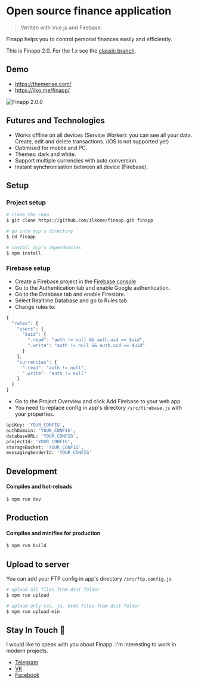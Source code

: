 # Open source finance application
> Written with Vue.js and Firebase.

Finapp helps you to control personal finances easily and efficiently.

This is Finapp 2.0. For the 1.x see the [classic branch](https://github.com/ilkome/finapp/tree/classic).

## Demo
- https://themerise.com/
- https://ilko.me/finapp/

![Finapp 2.0.0](https://firebasestorage.googleapis.com/v0/b/finapp-17474.appspot.com/o/2.0.0%2Ffinapp-2.0.0-promo.png?alt=media&token=bce821da-f5fa-4e8a-be7a-8fc0ebfaf260)

## Futures and Technologies
- Works offline on all devices (Service Worker): you can see all your data. Create, edit and delete transactions. (iOS is not supported yet)
- Optimised for mobile and PC.
- Themes: dark and white.
- Support multiple currencies with auto conversion.
- Instant synchronisation between all device (Firebase).

## Setup

### Project setup
``` bash
# clone the repo
$ git clone https://github.com/ilkome/finapp.git finapp

# go into app's directory
$ cd finapp

# install app's dependencies
$ npm install
```

### Firebase setup
- Create a Firebase project in the [Firebase console](https://console.firebase.google.com/)
- Go to the Authentication tab and enable Google authentication.
- Go to the Database tab and enable Firestore.
- Select Realtime Database and go to Rules tab.
- Change rules to:
``` javascript
{
  "rules": {
    "users": {
      "$uid": {
        ".read": "auth != null && auth.uid == $uid",
        ".write": "auth != null && auth.uid == $uid"
      }
    },
    "currencies": {
      ".read": "auth != null",
      ".write": "auth != null"
    }
  }
}
```
- Go to the Project Overview and click Add Firebase to your web app.
- You need to replace config in app's directory `/src/firebase.js` with your properties.
``` bash
apiKey: 'YOUR_CONFIG',
authDomain: 'YOUR_CONFIG',
databaseURL: 'YOUR_CONFIG',
projectId: 'YOUR_CONFIG',
storageBucket: 'YOUR_CONFIG',
messagingSenderId: 'YOUR_CONFIG'
```


## Development

#### Compiles and hot-reloads
``` bash
$ npm run dev
```

## Production
#### Compiles and minifies for production
``` bash
$ npm run build
```

## Upload to server
You can add your FTP config in app's directory `/src/ftp.config.js`

``` bash
# upload all files from dist folder
$ npm run upload

# upload only css, js, html files from dist folder
$ npm run upload-min
```

## Stay In Touch 🤪
I would like to speak with you about Finapp. I'm interesting to work in modern projects.
- [Telegram](https://t.me/ilkome)
- [VK](https://www.vk.com/ilkome)
- [Facebook](https://www.facebook.com/ilkome)
